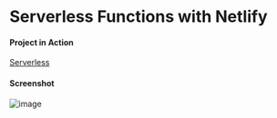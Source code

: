 # Serverless Functions with Netlify

#### Project in Action

[Serverless](https://serverless-fncs-gryo.netlify.app/index.html)

#### Screenshot
![image](https://user-images.githubusercontent.com/110200790/233352694-4f01f768-e76b-4ed1-bcfa-19ca34e335bc.png)
